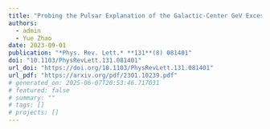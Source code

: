 ```yaml
---
title: "Probing the Pulsar Explanation of the Galactic-Center GeV Excess Using Continuous Gravitational-Wave Searches"
authors:
  - admin
  - Yue Zhao
date: 2023-09-01
publication: "*Phys. Rev. Lett.* **131**(8) 081401"
doi: "10.1103/PhysRevLett.131.081401"
url_doi: "https://doi.org/10.1103/PhysRevLett.131.081401"
url_pdf: "https://arxiv.org/pdf/2301.10239.pdf"
# generated_on: 2025-06-07T20:53:46.717031
# featured: false
# summary: ""
# tags: []
# projects: []
---
```

